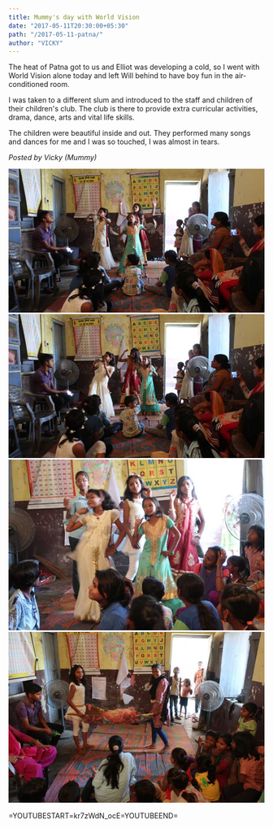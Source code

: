 ```yaml
---
title: Mummy's day with World Vision
date: "2017-05-11T20:30:00+05:30"
path: "/2017-05-11-patna/"
author: "VICKY"
---
```


The heat of Patna got to us and Elliot was developing a cold, so I went with World Vision alone today and left Will behind to have boy fun in the air-conditioned room.

I was taken to a different slum and introduced to the staff and children of their children's club. The club is there to provide extra curricular activities, drama, dance, arts and vital life skills.

The children were beautiful inside and out. They performed many songs and dances for me and I was so touched, I was almost in tears.

_Posted by Vicky (Mummy)_

![Image](./IMG_3500.jpg)
![Image](./IMG_3501.jpg)
![Image](./IMG_3511.jpg)
![Image](./snippet.jpg)

=YOUTUBESTART=kr7zWdN_ocE=YOUTUBEEND=

